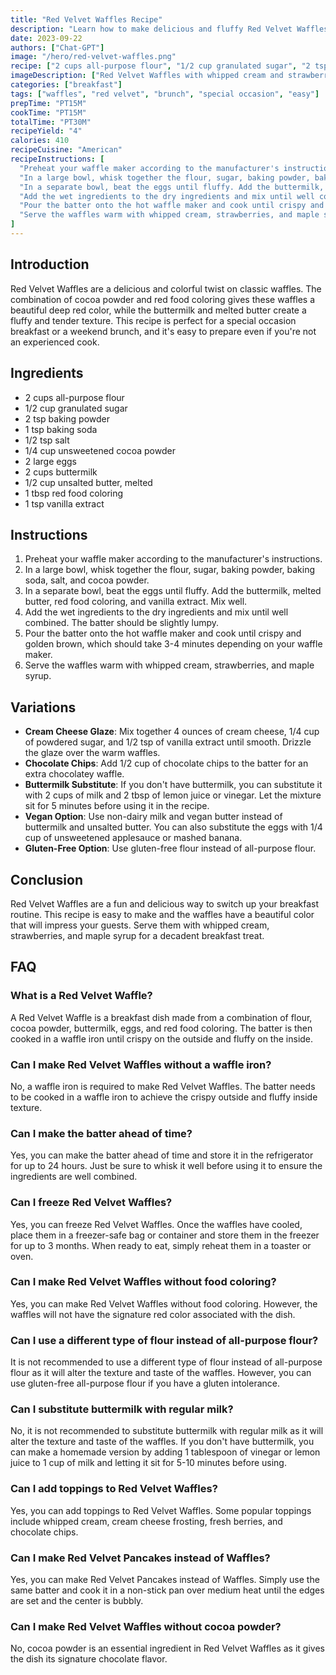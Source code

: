 ```yaml
---
title: "Red Velvet Waffles Recipe"
description: "Learn how to make delicious and fluffy Red Velvet Waffles, perfect for a weekend brunch or a special occasion breakfast. These waffles are easy to prepare and have a beautiful red color that will impress your guests."
date: 2023-09-22
authors: ["Chat-GPT"]
image: "/hero/red-velvet-waffles.png"
recipe: ["2 cups all-purpose flour", "1/2 cup granulated sugar", "2 tsp baking powder", "1 tsp baking soda", "1/2 tsp salt", "1/4 cup unsweetened cocoa powder", "2 large eggs", "2 cups buttermilk", "1/2 cup unsalted butter, melted", "1 tbsp red food coloring", "1 tsp vanilla extract"]
imageDescription: ["Red Velvet Waffles with whipped cream and strawberries"]
categories: ["breakfast"]
tags: ["waffles", "red velvet", "brunch", "special occasion", "easy"]
prepTime: "PT15M"
cookTime: "PT15M"
totalTime: "PT30M"
recipeYield: "4"
calories: 410
recipeCuisine: "American"
recipeInstructions: [
  "Preheat your waffle maker according to the manufacturer's instructions.",
  "In a large bowl, whisk together the flour, sugar, baking powder, baking soda, salt, and cocoa powder.",
  "In a separate bowl, beat the eggs until fluffy. Add the buttermilk, melted butter, red food coloring, and vanilla extract. Mix well.",
  "Add the wet ingredients to the dry ingredients and mix until well combined. The batter should be slightly lumpy.",
  "Pour the batter onto the hot waffle maker and cook until crispy and golden brown, which should take 3-4 minutes depending on your waffle maker.",
  "Serve the waffles warm with whipped cream, strawberries, and maple syrup."
]
---
```


## Introduction

Red Velvet Waffles are a delicious and colorful twist on classic waffles. The combination of cocoa powder and red food coloring gives these waffles a beautiful deep red color, while the buttermilk and melted butter create a fluffy and tender texture. This recipe is perfect for a special occasion breakfast or a weekend brunch, and it's easy to prepare even if you're not an experienced cook.

## Ingredients

- 2 cups all-purpose flour
- 1/2 cup granulated sugar
- 2 tsp baking powder
- 1 tsp baking soda
- 1/2 tsp salt
- 1/4 cup unsweetened cocoa powder
- 2 large eggs
- 2 cups buttermilk
- 1/2 cup unsalted butter, melted
- 1 tbsp red food coloring
- 1 tsp vanilla extract

## Instructions

1. Preheat your waffle maker according to the manufacturer's instructions.
2. In a large bowl, whisk together the flour, sugar, baking powder, baking soda, salt, and cocoa powder.
3. In a separate bowl, beat the eggs until fluffy. Add the buttermilk, melted butter, red food coloring, and vanilla extract. Mix well.
4. Add the wet ingredients to the dry ingredients and mix until well combined. The batter should be slightly lumpy.
5. Pour the batter onto the hot waffle maker and cook until crispy and golden brown, which should take 3-4 minutes depending on your waffle maker.
6. Serve the waffles warm with whipped cream, strawberries, and maple syrup.

## Variations

- **Cream Cheese Glaze**: Mix together 4 ounces of cream cheese, 1/4 cup of powdered sugar, and 1/2 tsp of vanilla extract until smooth. Drizzle the glaze over the warm waffles.
- **Chocolate Chips**: Add 1/2 cup of chocolate chips to the batter for an extra chocolatey waffle.
- **Buttermilk Substitute**: If you don't have buttermilk, you can substitute it with 2 cups of milk and 2 tbsp of lemon juice or vinegar. Let the mixture sit for 5 minutes before using it in the recipe.
- **Vegan Option**: Use non-dairy milk and vegan butter instead of buttermilk and unsalted butter. You can also substitute the eggs with 1/4 cup of unsweetened applesauce or mashed banana.
- **Gluten-Free Option**: Use gluten-free flour instead of all-purpose flour.

## Conclusion

Red Velvet Waffles are a fun and delicious way to switch up your breakfast routine. This recipe is easy to make and the waffles have a beautiful color that will impress your guests. Serve them with whipped cream, strawberries, and maple syrup for a decadent breakfast treat.

## FAQ

### What is a Red Velvet Waffle?

A Red Velvet Waffle is a breakfast dish made from a combination of flour, cocoa powder, buttermilk, eggs, and red food coloring. The batter is then cooked in a waffle iron until crispy on the outside and fluffy on the inside.

### Can I make Red Velvet Waffles without a waffle iron?

No, a waffle iron is required to make Red Velvet Waffles. The batter needs to be cooked in a waffle iron to achieve the crispy outside and fluffy inside texture.

### Can I make the batter ahead of time?

Yes, you can make the batter ahead of time and store it in the refrigerator for up to 24 hours. Just be sure to whisk it well before using it to ensure the ingredients are well combined.

### Can I freeze Red Velvet Waffles?

Yes, you can freeze Red Velvet Waffles. Once the waffles have cooled, place them in a freezer-safe bag or container and store them in the freezer for up to 3 months. When ready to eat, simply reheat them in a toaster or oven.

### Can I make Red Velvet Waffles without food coloring?

Yes, you can make Red Velvet Waffles without food coloring. However, the waffles will not have the signature red color associated with the dish.

### Can I use a different type of flour instead of all-purpose flour?

It is not recommended to use a different type of flour instead of all-purpose flour as it will alter the texture and taste of the waffles. However, you can use gluten-free all-purpose flour if you have a gluten intolerance.

### Can I substitute buttermilk with regular milk?

No, it is not recommended to substitute buttermilk with regular milk as it will alter the texture and taste of the waffles. If you don't have buttermilk, you can make a homemade version by adding 1 tablespoon of vinegar or lemon juice to 1 cup of milk and letting it sit for 5-10 minutes before using.

### Can I add toppings to Red Velvet Waffles?

Yes, you can add toppings to Red Velvet Waffles. Some popular toppings include whipped cream, cream cheese frosting, fresh berries, and chocolate chips.

### Can I make Red Velvet Pancakes instead of Waffles?

Yes, you can make Red Velvet Pancakes instead of Waffles. Simply use the same batter and cook it in a non-stick pan over medium heat until the edges are set and the center is bubbly.

### Can I make Red Velvet Waffles without cocoa powder?

No, cocoa powder is an essential ingredient in Red Velvet Waffles as it gives the dish its signature chocolate flavor.